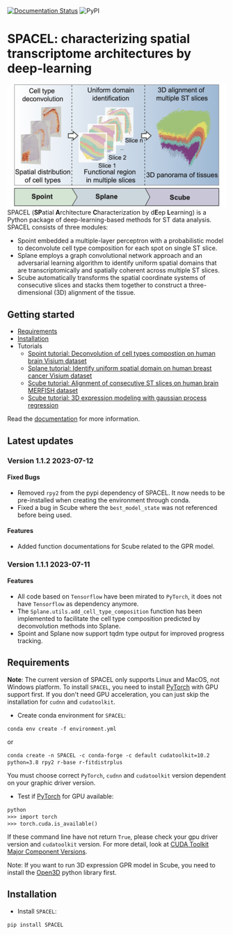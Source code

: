 [![Documentation Status](https://readthedocs.org/projects/spacel/badge/?version=latest)](https://spacel.readthedocs.io/en/latest/?badge=latest)
![PyPI](https://img.shields.io/pypi/v/SPACEL)

# SPACEL: characterizing spatial transcriptome architectures by deep-learning

![](docs/_static/img/figure1.png "Overview")
SPACEL (**SP**atial **A**rchitecture **C**haracterization by d**E**ep **L**earning) is a Python package of deep-learning-based methods for ST data analysis. SPACEL consists of three modules: 
* Spoint embedded a multiple-layer perceptron with a probabilistic model to deconvolute cell type composition for each spot on single ST slice.
* Splane employs a graph convolutional network approach and an adversarial learning algorithm to identify uniform spatial domains that are transcriptomically and spatially coherent across multiple ST slices.
* Scube automatically transforms the spatial coordinate systems of consecutive slices and stacks them together to construct a three-dimensional (3D) alignment of the tissue.

## Getting started
* [Requirements](#Requirements)
* [Installation](#Installation)
* Tutorials
    * [Spoint tutorial: Deconvolution of cell types compostion on human brain Visium dataset](docs/tutorials/deconvolution_of_cell_types_distribution.ipynb)
    * [Splane tutorial: Identify uniform spatial domain on human breast cancer Visium dataset](docs/tutorials/identification_of_uniform_spatial_domain.ipynb)
    * [Scube tutorial: Alignment of consecutive ST slices on human brain MERFISH dataset](docs/tutorials/alignment_of_multiple_slices.ipynb)
    * [Scube tutorial: 3D expression modeling with gaussian process regression](docs/tutorials/3D_expression_modeling.ipynb)

Read the [documentation](https://spacel.readthedocs.io) for more information.

## Latest updates
### Version 1.1.2 2023-07-12
#### Fixed Bugs
- Removed `rpy2` from the pypi dependency of SPACEL. It now needs to be pre-installed when creating the environment through conda.
- Fixed a bug in Scube where the `best_model_state` was not referenced before being used.
#### Features
- Added function documentations for Scube related to the GPR model.

### Version 1.1.1 2023-07-11
#### Features
* All code based on `Tensorflow` have been mirated to `PyTorch`, it does not have `Tensorflow` as dependency anymore.
* The `Splane.utils.add_cell_type_composition` function has been implemented to facilitate the cell type composition predicted by deconvolution methods into Splane.
* Spoint and Splane now support tqdm type output for improved progress tracking.
    
## Requirements
**Note**: The current version of SPACEL only supports Linux and MacOS, not Windows platform. 
To install `SPACEL`, you need to install [PyTorch](https://pytorch.org) with GPU support first. If you don't need GPU acceleration, you can just skip the installation for `cudnn` and `cudatoolkit`.
* Create conda environment for `SPACEL`:
```
conda env create -f environment.yml
```
or
```
conda create -n SPACEL -c conda-forge -c default cudatoolkit=10.2 python=3.8 rpy2 r-base r-fitdistrplus
```
You must choose correct `PyTorch`, `cudnn` and `cudatoolkit` version dependent on your graphic driver version. 
* Test if [PyTorch](https://pytorch.org) for GPU available:
```
python
>>> import torch
>>> torch.cuda.is_available()
```
If these command line have not return `True`, please check your gpu driver version and `cudatoolkit` version. For more detail, look at [CUDA Toolkit Major Component Versions](https://docs.nvidia.com/cuda/cuda-toolkit-release-notes/index.html#cuda-major-component-versions).

Note: If you want to run 3D expression GPR model in Scube, you need to install the [Open3D](http://www.open3d.org/docs/release/) python library first.

## Installation
* Install `SPACEL`:
```
pip install SPACEL
```
